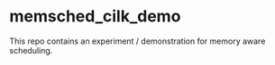 # memsched_cilk_demo

This repo contains an experiment / demonstration for memory aware scheduling.


